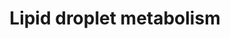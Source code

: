---
annotations:
- id: DOID:3146
  parent: genetic disease
  type: Disease Ontology
  value: lipid metabolism disorder
- id: PW:0000010
  parent: classic metabolic pathway
  type: Pathway Ontology
  value: lipid metabolic pathway
- id: DOID:0050729
  parent: genetic disease
  type: Disease Ontology
  value: neutral lipid storage disease
authors:
- AgustinGV
- Egonw
- AlexanderPico
- MaintBot
- Eweitz
description: Lipid droplets are cytosolic organelles present in nearly all cell types.
  Initially they were considered only as inert lipid-storage sites, but now they are
  recognized to be involved in other functions and even associated with liver and
  kidney disease. Still, the mechanisms for lipid accumulation into the lipid droplet
  are not totally understood. Even though the lipid and protein composition of the
  lipid droplets is highly dynamic, triglycerides and cholesterol esters are the main
  components of them. This pathway features the basic enzymatic steps necessary to
  esterify glycerol and cholesterol.
last-edited: 2021-05-16
organisms:
- Rattus norvegicus
redirect_from:
- /index.php/Pathway:WP3901
- /instance/WP3901
revision: null
schema-jsonld:
- '@context': https://schema.org/
  '@id': https://wikipathways.github.io/pathways/WP3901.html
  '@type': Dataset
  creator:
    '@type': Organization
    name: WikiPathways
  description: Lipid droplets are cytosolic organelles present in nearly all cell
    types. Initially they were considered only as inert lipid-storage sites, but now
    they are recognized to be involved in other functions and even associated with
    liver and kidney disease. Still, the mechanisms for lipid accumulation into the
    lipid droplet are not totally understood. Even though the lipid and protein composition
    of the lipid droplets is highly dynamic, triglycerides and cholesterol esters
    are the main components of them. This pathway features the basic enzymatic steps
    necessary to esterify glycerol and cholesterol.
  keywords:
  - Acid
  - Acsl1
  - Acsl3
  - Acsl4
  - Acyl-CoA
  - Agpat1
  - Agpat2
  - Agpat3
  - Agpat4
  - Agpat5
  - Aup1
  - Bscl2
  - Cholesterol
  - Cholesterol Esters
  - DAG
  - DHA-P
  - Dgat1
  - Dgat2
  - Fatty Acids
  - Fitm2
  - Gk
  - Glycerol
  - Glycerol-3-P
  - Gpat2
  - Gpd1
  - Gpd2
  - Lipa
  - Lpin1
  - Lpin2
  - Lpin3
  - LysoPhosphatidic
  - Phosphatidic
  - Plin2
  - Pnpla2
  - Soat1
  - Soat2
  - Triglycerides
  license: CC0
  name: Lipid droplet metabolism
seo: CreativeWork
title: Lipid droplet metabolism
wpid: WP3901
---